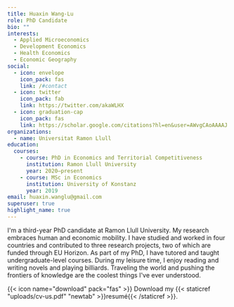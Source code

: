 ```yaml
---
title: Huaxin Wang-Lu
role: PhD Candidate
bio: ""
interests:
  - Applied Microeconomics
  - Development Economics
  - Health Economics
  - Economic Geography
social:
  - icon: envelope
    icon_pack: fas
    link: /#contact
  - icon: twitter
    icon_pack: fab
    link: https://twitter.com/akaWLHX
  - icon: graduation-cap
    icon_pack: fas
    link: https://scholar.google.com/citations?hl=en&user=AWvgCAoAAAAJ
organizations:
  - name: Universitat Ramon Llull
education:
  courses:
    - course: PhD in Economics and Territorial Competitiveness
      institution: Ramon Llull University
      year: 2020—present
    - course: MSc in Economics
      institution: University of Konstanz
      year: 2019
email: huaxin.wanglu@gmail.com
superuser: true
highlight_name: true
---
```

I'm a third-year PhD candidate at Ramon Llull University. My research embraces human and economic mobility. I have studied and worked in four countries and contributed to three research projects, two of which are funded through EU Horizon. As part of my PhD, I have tutored and taught undergraduate-level courses. During my leisure time, I enjoy reading and writing novels and playing billiards. Traveling the world and pushing the frontiers of knowledge are the coolest things I've ever understood.

{{< icon name="download" pack="fas" >}} Download my {{< staticref "uploads/cv-us.pdf" "newtab" >}}resumé{{< /staticref >}}.
